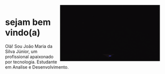 <img src= "junior.gif" width = "325px" align = "right"  >

# sejam bem vindo(a)
Olá! Sou João Maria da Silva Júnior, 
um profissional apaixonado por tecnologia.
Estudante em Analise e Desenvolvimento. 
